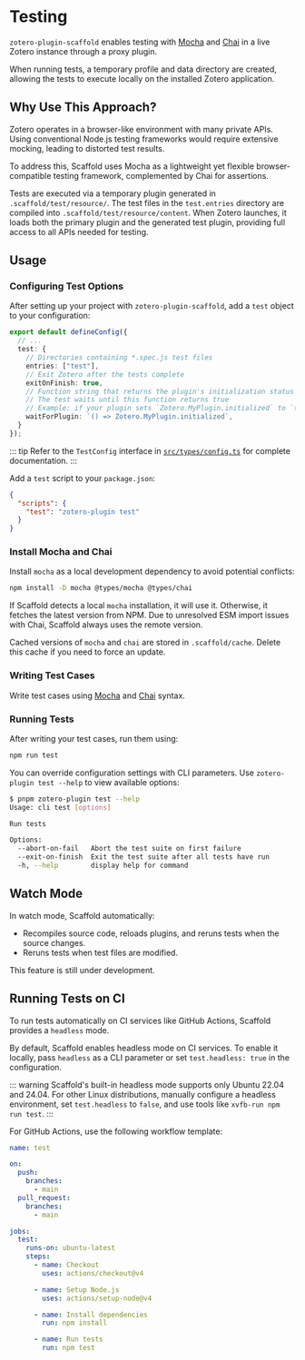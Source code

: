 # Testing

`zotero-plugin-scaffold` enables testing with [Mocha](https://mochajs.org/) and [Chai](https://www.chaijs.com/) in a live Zotero instance through a proxy plugin.

When running tests, a temporary profile and data directory are created, allowing the tests to execute locally on the installed Zotero application.

## Why Use This Approach?

Zotero operates in a browser-like environment with many private APIs. Using conventional Node.js testing frameworks would require extensive mocking, leading to distorted test results.

To address this, Scaffold uses Mocha as a lightweight yet flexible browser-compatible testing framework, complemented by Chai for assertions.

Tests are executed via a temporary plugin generated in `.scaffold/test/resource/`. The test files in the `test.entries` directory are compiled into `.scaffold/test/resource/content`. When Zotero launches, it loads both the primary plugin and the generated test plugin, providing full access to all APIs needed for testing.

## Usage

### Configuring Test Options

After setting up your project with `zotero-plugin-scaffold`, add a `test` object to your configuration:

```ts
export default defineConfig({
  // ...
  test: {
    // Directories containing *.spec.js test files
    entries: ["test"],
    // Exit Zotero after the tests complete
    exitOnFinish: true,
    // Function string that returns the plugin's initialization status
    // The test waits until this function returns true
    // Example: if your plugin sets `Zotero.MyPlugin.initialized` to `true` in its `startup` method...
    waitForPlugin: `() => Zotero.MyPlugin.initialized`,
  }
});
```

::: tip
Refer to the `TestConfig` interface in [`src/types/config.ts`](https://github.com/northword/zotero-plugin-scaffold/blob/main/src/types/config.ts) for complete documentation.
:::

Add a `test` script to your `package.json`:

```json
{
  "scripts": {
    "test": "zotero-plugin test"
  }
}
```

### Install Mocha and Chai

Install `mocha` as a local development dependency to avoid potential conflicts:

```bash
npm install -D mocha @types/mocha @types/chai
```

If Scaffold detects a local `mocha` installation, it will use it. Otherwise, it fetches the latest version from NPM. Due to unresolved ESM import issues with Chai, Scaffold always uses the remote version.

Cached versions of `mocha` and `chai` are stored in `.scaffold/cache`. Delete this cache if you need to force an update.

### Writing Test Cases

Write test cases using [Mocha](https://mochajs.org/) and [Chai](https://www.chaijs.com/) syntax.

### Running Tests

After writing your test cases, run them using:

```bash
npm run test
```

You can override configuration settings with CLI parameters. Use `zotero-plugin test --help` to view available options:

```bash
$ pnpm zotero-plugin test --help
Usage: cli test [options]

Run tests

Options:
  --abort-on-fail   Abort the test suite on first failure
  --exit-on-finish  Exit the test suite after all tests have run
  -h, --help        display help for command
```

## Watch Mode

In watch mode, Scaffold automatically:

- Recompiles source code, reloads plugins, and reruns tests when the source changes.
- Reruns tests when test files are modified.

This feature is still under development.

## Running Tests on CI

To run tests automatically on CI services like GitHub Actions, Scaffold provides a `headless` mode.

By default, Scaffold enables headless mode on CI services. To enable it locally, pass `headless` as a CLI parameter or set `test.headless: true` in the configuration.

::: warning
Scaffold's built-in headless mode supports only Ubuntu 22.04 and 24.04. For other Linux distributions, manually configure a headless environment, set `test.headless` to `false`, and use tools like `xvfb-run npm run test`.
:::

For GitHub Actions, use the following workflow template:

```yaml
name: test

on:
  push:
    branches:
      - main
  pull_request:
    branches:
      - main

jobs:
  test:
    runs-on: ubuntu-latest
    steps:
      - name: Checkout
        uses: actions/checkout@v4

      - name: Setup Node.js
        uses: actions/setup-node@v4

      - name: Install dependencies
        run: npm install

      - name: Run tests
        run: npm test
```
